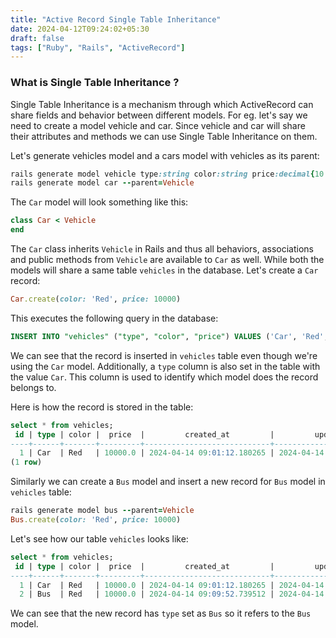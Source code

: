 ```yaml
---
title: "Active Record Single Table Inheritance"
date: 2024-04-12T09:24:02+05:30
draft: false
tags: ["Ruby", "Rails", "ActiveRecord"]
---
```


### What is Single Table Inheritance ?

Single Table Inheritance is a mechanism through which ActiveRecord can share fields and behavior between different models. For eg. let's say we need to create a model vehicle and car. Since vehicle and car will share their attributes and methods we can use Single Table Inheritance on them.

Let's generate vehicles model and a cars model with vehicles as its parent:

```ruby
rails generate model vehicle type:string color:string price:decimal{10.2}
rails generate model car --parent=Vehicle
```

The `Car` model will look something like this:

```ruby
class Car < Vehicle
end
```

The `Car` class inherits `Vehicle` in Rails and thus all behaviors, associations and public methods from `Vehicle` are available to `Car` as well. While both the models will share a same table `vehicles` in the database.
Let's create a `Car` record:

```ruby
Car.create(color: 'Red', price: 10000)
```

This executes the following query in the database:
```sql
INSERT INTO "vehicles" ("type", "color", "price") VALUES ('Car', 'Red', 10000)
```

We can see that the record is inserted in `vehicles` table even though we're using the `Car` model. Additionally, a `type` column is also set in the table with the value `Car`. This column is used to identify which model does the record belongs to.

Here is how the record is stored in the table:

```sql
select * from vehicles;
 id | type | color |  price  |         created_at         |         updated_at
----+------+-------+---------+----------------------------+----------------------------
  1 | Car  | Red   | 10000.0 | 2024-04-14 09:01:12.180265 | 2024-04-14 09:01:12.180265
(1 row)
```

Similarly we can create a `Bus` model and insert a new record for `Bus` model in `vehicles` table:

```ruby
rails generate model bus --parent=Vehicle
Bus.create(color: 'Red', price: 10000)
```

Let's see how our table `vehicles` looks like:

```sql
select * from vehicles;
 id | type | color |  price  |         created_at         |         updated_at
----+------+-------+---------+----------------------------+----------------------------
  1 | Car  | Red   | 10000.0 | 2024-04-14 09:01:12.180265 | 2024-04-14 09:01:12.180265
  2 | Bus  | Red   | 10000.0 | 2024-04-14 09:09:52.739512 | 2024-04-14 09:09:52.739512
```

We can see that the new record has `type` set as `Bus` so it refers to the `Bus` model.

